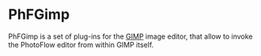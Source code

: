 # PhFGimp

PhFGimp is a set of plug-ins for the [GIMP](www.gimp.org) image editor, that allow to invoke the PhotoFlow editor from within GIMP itself.
